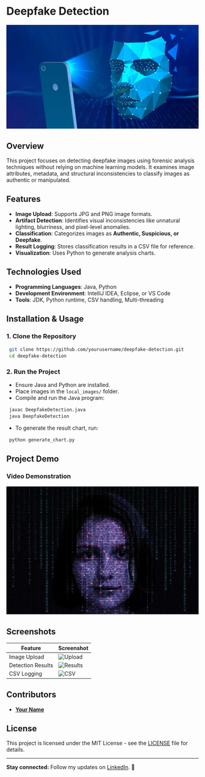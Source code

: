 # **Deepfake Detection**

![Deepfake Detection](Deepfake.jpg)

## **Overview**
This project focuses on detecting deepfake images using forensic analysis techniques without relying on machine learning models. It examines image attributes, metadata, and structural inconsistencies to classify images as authentic or manipulated.

## **Features**
- **Image Upload**: Supports JPG and PNG image formats.
- **Artifact Detection**: Identifies visual inconsistencies like unnatural lighting, blurriness, and pixel-level anomalies.
- **Classification**: Categorizes images as **Authentic, Suspicious, or Deepfake**.
- **Result Logging**: Stores classification results in a CSV file for reference.
- **Visualization**: Uses Python to generate analysis charts.

## **Technologies Used**
- **Programming Languages**: Java, Python
- **Development Environment**: IntelliJ IDEA, Eclipse, or VS Code
- **Tools**: JDK, Python runtime, CSV handling, Multi-threading

## **Installation & Usage**
### **1. Clone the Repository**
```bash
 git clone https://github.com/yourusername/deepfake-detection.git
 cd deepfake-detection
```

### **2. Run the Project**
- Ensure Java and Python are installed.
- Place images in the `local_images/` folder.
- Compile and run the Java program:
```bash
 javac DeepfakeDetection.java
 java DeepfakeDetection
```
- To generate the result chart, run:
```bash
 python generate_chart.py
```

## **Project Demo**
### **Video Demonstration**
[![Watch the video](gen-deepfakes.jpg)](https://youtu.be/Cyd41Zw7aYs)

## **Screenshots**
| Feature | Screenshot |
|---------|------------|
| Image Upload | ![Upload](images/upload.png) |
| Detection Results | ![Results](images/results.png) |
| CSV Logging | ![CSV](images/csv_log.png) |

## **Contributors**
- **[Your Name](https://www.linkedin.com/in/yourprofile)**

## **License**
This project is licensed under the MIT License - see the [LICENSE](LICENSE) file for details.

---
**Stay connected:** Follow my updates on [LinkedIn](https://www.linkedin.com/in/yourprofile). 🚀

